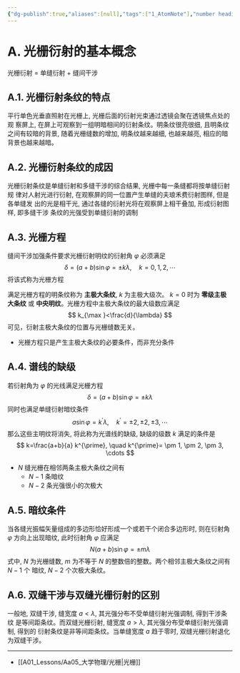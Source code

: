 ```yaml
---
{"dg-publish":true,"aliases":[null],"tags":["1_AtomNote"],"number headings":"auto, first-level 1, max 6, A.1.","Created-Date":"2023-05-11 11:10:08","Modified-Date":"2024-04-18 11:53:30","permalink":"/A01_Lessons/Aa05_大学物理/光栅衍射/","dgPassFrontmatter":true}
---
```





# A. 光栅衍射的基本概念

光栅衍射 = 单缝衍射 + 缝间干涉



## A.1. 光栅衍射条纹的特点

平行单色光垂直照射在光栅上, 光栅后面的衍射光束通过透镜会聚在透镜焦点处的观 察屏上, 在屏上可观察到一组明暗相间的衍射条纹。明条纹很亮很细, 且明条纹之间有较暗的背景, 随着光栅缝数的增加, 明条纹越来越细, 也越来越亮, 相应的暗背景也越来越暗。


## A.2. 光栅衍射条纹的成因


光栅衍射条纹是单缝衍射和多缝干涉的综合结果, 光栅中每一条缝都将按单缝衍射规 律对人射光进行衍射, 在观察屏的同一位置产生单缝的夫琅禾费衍射图样, 但是各单缝发 出的光是相干光, 通过各缝的衍射光将在观察屏上相干叠加, 形成衍射图样, 即多缝干涉 条纹的光强受到单缝衍射的调制



## A.3. 光栅方程


缝间干涉加强条件要求光栅衍射明纹的衍射角 $\varphi$ 必须满足
$$
\delta=(a+b) \sin \varphi= \pm k \lambda, \quad k=0,1,2, \cdots
$$
将该式称为光栅方程


满足光栅方程的明条纹称为 **主极大条纹**, $k$ 为主极大级次。
$k=0$ 时为 **零级主极大条纹** 或 **中央明纹**。光栅方程中主极大条纹的最大级数应满足
$$
k_{\max }<\frac{d}{\lambda}
$$
可见，衍射主极大条纹的位置与光栅缝数无关。

- 光栅方程只是产生主极大条纹的必要条件，而非充分条件



## A.4. 谱线的缺级

若衍射角为 $\varphi$ 的光线满足光栅方程
$$
\delta = (a+b) \sin \varphi= \pm k \lambda
$$
同时也满足单缝衍射暗纹条件
$$
a \sin \varphi=k^{\prime} \lambda, \quad k^{\prime}= \pm 2, \pm 2, \pm 3, \cdots
$$
那么这些主明纹将消失, 将此称为光谱线的缺级, 缺级的级数 $k$ 满足的条件是
$$
k=\frac{a+b}{a} k^{\prime}, \quad k^{\prime}= \pm 1, \pm 2, \pm 3, \cdots
$$


- $N$ 缝光栅在相邻两条主极大条纹之间有
	- $N-1$ 条暗纹
	- $N-2$ 条光强很小的次极大



## A.5. 暗纹条件
当各缝光振幅矢量组成的多边形恰好形成一个或若干个闭合多边形时, 则在衍射角 $\varphi$ 方向上出现暗纹, 此时衍射角 $\varphi$ 应满足
$$
N(a+b) \sin \varphi= \pm m \lambda
$$
式中, $N$ 为光栅缝数, $m$ 为不等于 $N$ 的整数倍的整数。两个相邻主极大条纹之间有 $N-1$ 个 暗纹, $N-2$ 个次极大条纹。



## A.6. 双缝干涉与双缝光栅衍射的区别


一般地, 双缝干涉, 缝宽度 $a<\lambda$, 其光强分布不受单缝衍射光强调制, 得到干涉条纹 是等间距条纹。而双缝光栅衍射, 缝宽度 $a>\lambda$, 其光强分布受单缝衍射光强调制, 得到的 衍射条纹是非等间距条纹。当单缝宽度 $a$ 趋于零时, 双缝光栅衍射退化为双缝干涉。







----
- [[A01_Lessons/Aa05_大学物理/光栅\|光栅]]